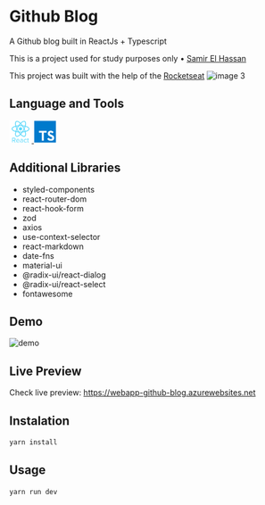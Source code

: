 # Github Blog

A Github blog built in ReactJs + Typescript

This is a project used for study purposes only • [Samir El Hassan](https://github.com/samirelhassann)

This project was built with the help of the [Rocketseat](https://www.rocketseat.com.br/) ![image 3](https://user-images.githubusercontent.com/91634008/206936638-05d22d2f-4c3a-4f45-861f-ff6fe1db990d.png)


## Language and Tools

<p align="left"> <a href="https://reactjs.org/" target="_blank" rel="noreferrer"> <img src="https://raw.githubusercontent.com/devicons/devicon/master/icons/react/react-original-wordmark.svg" alt="react" width="40" height="40"/> </a> <a href="https://www.typescriptlang.org/" target="_blank" rel="noreferrer"> <img src="https://raw.githubusercontent.com/devicons/devicon/master/icons/typescript/typescript-original.svg" alt="typescript" width="40" height="40"/> </a> </p>

## Additional Libraries

- styled-components
- react-router-dom
- react-hook-form
- zod
- axios
- use-context-selector
- react-markdown
- date-fns
- material-ui
- @radix-ui/react-dialog
- @radix-ui/react-select
- fontawesome


## Demo

![demo](https://user-images.githubusercontent.com/91634008/218635543-7c23d136-2a58-4b08-ac00-391a59c0fee8.gif)

## Live Preview

Check live preview: https://webapp-github-blog.azurewebsites.net


## Instalation

```bash
yarn install
```

## Usage

```bash
yarn run dev
```
